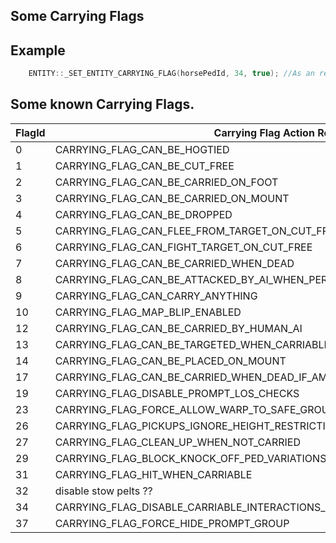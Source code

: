 ## Some Carrying Flags

## Example

```cpp
	ENTITY::_SET_ENTITY_CARRYING_FLAG(horsePedId, 34, true); //As an result, the horse doesn't have prompts to stow carriable entities.
```

<h2>Some known Carrying Flags.</h2>

FlagId | Carrying Flag Action Result
----------- | --------------------------
0 | CARRYING_FLAG_CAN_BE_HOGTIED
1 | CARRYING_FLAG_CAN_BE_CUT_FREE
2 | CARRYING_FLAG_CAN_BE_CARRIED_ON_FOOT
3 | CARRYING_FLAG_CAN_BE_CARRIED_ON_MOUNT
4 | CARRYING_FLAG_CAN_BE_DROPPED
5 | CARRYING_FLAG_CAN_FLEE_FROM_TARGET_ON_CUT_FREE
6 | CARRYING_FLAG_CAN_FIGHT_TARGET_ON_CUT_FREE
7 | CARRYING_FLAG_CAN_BE_CARRIED_WHEN_DEAD
8 | CARRYING_FLAG_CAN_BE_ATTACKED_BY_AI_WHEN_PERFORMING_A_CARRY_ACTION
9 | CARRYING_FLAG_CAN_CARRY_ANYTHING
10 | CARRYING_FLAG_MAP_BLIP_ENABLED
12 | CARRYING_FLAG_CAN_BE_CARRIED_BY_HUMAN_AI
13 | CARRYING_FLAG_CAN_BE_TARGETED_WHEN_CARRIABLE_OR_TRANSITIONING_TO_CARRIABLE
14 | CARRYING_FLAG_CAN_BE_PLACED_ON_MOUNT
17 | CARRYING_FLAG_CAN_BE_CARRIED_WHEN_DEAD_IF_AMBIENT
19 | CARRYING_FLAG_DISABLE_PROMPT_LOS_CHECKS
23 | CARRYING_FLAG_FORCE_ALLOW_WARP_TO_SAFE_GROUND_LOCATION
26 | CARRYING_FLAG_PICKUPS_IGNORE_HEIGHT_RESTRICTIONS
27 | CARRYING_FLAG_CLEAN_UP_WHEN_NOT_CARRIED
29 | CARRYING_FLAG_BLOCK_KNOCK_OFF_PED_VARIATIONS_FROM_CARRIABLE_INTERACTIONS
31 | CARRYING_FLAG_HIT_WHEN_CARRIABLE
32 | disable stow pelts ??
34 | CARRYING_FLAG_DISABLE_CARRIABLE_INTERACTIONS_ON_THIS_MOUNT
37 | CARRYING_FLAG_FORCE_HIDE_PROMPT_GROUP
